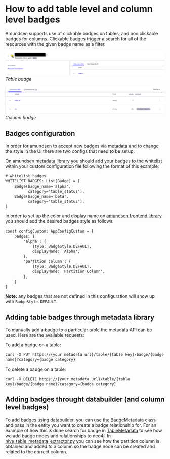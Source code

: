 # How to add table level and column level badges
Amundsen supports use of clickable badges on tables, and non clickable badges for columns. Clickable badges trigger a search for all of the resources with the given badge name as a filter.

![](../img/tutorials/table-badge.png)
*Table badge*

![](../img/tutorials/column-badge.png)
*Column badge*
## Badges configuration

In order for amundsen to accept new badges via metadata and to change the style in the UI there are two configs that need to be setup:

On [amundsen metadata library](https://github.com/amundsen-io/amundsenmetadatalibrary/blob/3c9a55e6af4cac9b342803c34cfe81851470e7f5/metadata_service/config.py) you should add your badges to the whitelist within your custom configuration file following the format of this example:

```
# whitelist badges
WHITELIST_BADGES: List[Badge] = [
    Badge(badge_name='alpha',
          category='table_status'),
    Badge(badge_name='beta',
          category='table_status'),
]
```

In order to set up the color and display name on [amundsen frontend library](https://github.com/amundsen-io/amundsenfrontendlibrary/blob/master/amundsen_application/static/js/config/config-custom.ts) you should add the desired badges style as follows:

```
const configCustom: AppConfigCustom = {
    badges: {
        'alpha': {
            style: BadgeStyle.DEFAULT,
            displayName: 'Alpha',
        },
        'partition column': {
            style: BadgeStyle.DEFAULT,
            displayName: 'Partition Column',
        },
    }
}
```

**Note:** any badges that are not defined in this configuration will show up with `BadgeStyle.DEFAULT`.


## Adding table badges through metadata library
To manually add a badge to a particular table the metadata API can be used. Here are the available requests:

To add a badge on a table:
```
curl -X PUT https://{your metadata url}/table/{table key}/badge/{badge name}?category={badge category}
```

To delete a badge on a table:
```
curl -X DELETE https://{your metadata url}/table/{table key}/badge/{badge name}?category={badge category}
```

## Adding badges throught databuilder (and column level badges)

To add badges using databuilder, you can use the [BadgeMetadata](https://github.com/amundsen-io/amundsendatabuilder/blob/master/databuilder/models/badge.py) class and pass in the entity you want to create a badge relationship for. For an example of how this is done search for badge in [TableMetadata](https://github.com/amundsen-io/amundsendatabuilder/blob/master/databuilder/models/table_metadata.py) to see how we add badge nodes and relationships to neo4j.
In [hive_table_metadata_extractor.py](https://github.com/amundsen-io/amundsendatabuilder/blob/8655338725bf279ea0332e5e6ab0592c8c7459ae/databuilder/extractor/hive_table_metadata_extractor.py#L106) you can see how the partition column is obtained and added to a column so the badge node can be created and related to the correct column.